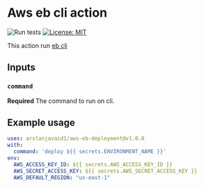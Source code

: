 # Aws eb cli action

![Run tests](https://github.com/arslanjavai1/aws-eb-deployment/workflows/Run%20tests/badge.svg)
[![License: MIT](https://img.shields.io/badge/License-MIT-yellow.svg)](https://github.com/arslanjavaid1/aws-eb-deployment/blob/master/LICENCE)

This action run [eb cli](https://docs.aws.amazon.com/elasticbeanstalk/latest/dg/eb-cli3.html)

## Inputs

### `command`

**Required** The command to run on cli.

## Example usage

```YAML
uses: arslanjavaid1/aws-eb-deployment@v1.0.0
with:
  command: 'deploy ${{ secrets.ENVIRONMENT_NAME }}'
env:
  AWS_ACCESS_KEY_ID: ${{ secrets.AWS_ACCESS_KEY_ID }}
  AWS_SECRET_ACCESS_KEY: ${{ secrets.AWS_SECRET_ACCESS_KEY }}
  AWS_DEFAULT_REGION: "us-east-1"
```
